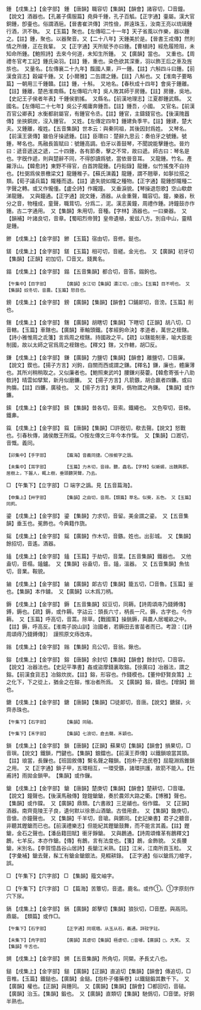 <!-- { "loadSidebar": true } -->
鍾	【戌集上】【金字部】	鍾	【唐韻】職容切【集韻】【韻會】諸容切，□音鐘。【說文】酒器也。【孔叢子儒服篇】堯舜千鍾，孔子百觚。【正字通】壷屬。漢大官銅鍾，卽壷也。俗謂酒巵。【晉書崔洪傳】洪性儉，屛遠珠玉，汝南王亮以琉璃鍾行酒，洪不執。　又【玉篇】聚也。【左傳昭二十一年】天子省風以作樂，器以鍾之。【註】鍾，聚也。以器聚音。又【二十八年】天鍾美於是。【晉書王戎傳】然則情之所鍾，正在我輩。　又【正字通】天所賦予亦曰鍾。【曹植詩】經危履險阻，未知命所鍾。【鮑照詩】去來今何道，未知生所鍾。　又【廣韻】當也。　又重也。【周禮冬官考工記】鍾氏染羽。【註】鍾，重也。染色欲其深重，羽以飾王后之車及旌旂也。　又量名。【左傳襄二十九年】餼國人粟，戸一鍾。【註】六斛四斗曰鍾。【前漢食貨志】穀糴千鍾。又【小爾雅】二缶謂之鍾。【註】八斛也。又【淮南子要略篇】一朝用三千鍾贛。【註】鍾，十斛。　又地名。【春秋成十四年】會吳于鍾離。【註】鍾離，楚邑淮南縣。【左傳昭六年】吳人敗其師于房鍾。【註】房鍾，吳地。【史記王子侯者年表】千鍾侯劉搖。　又縣名。【前漢地理志】江夏郡鍾武縣。　又國名。【左傳昭二十七年】吳公子燭庸奔鍾吾。【註】鍾吾，小國。　又官名。【前漢百官公卿表】水衡都尉屬官，有鍾官令丞。【註】鍾官，主鑄錢官也。【後漢隗囂傳】坐挾銅炭，沒入鍾官。　又姓。【左傳定四年】鍾建負季芉。【註】鍾建，楚大夫。又鍾離，複姓。【五音集韻】世本云：與秦同祖，其後因封爲姓。　又琴名。【前漢王褒傳】雖伯牙操遞鍾。【註】臣瓚曰：楚辭九思云：奏伯牙之號鍾。號鍾，琴名也。馬融長笛賦曰：號鍾高調。伯牙以善鼓琴，不聞說能擊鍾也。晉灼曰：遞音遞送之遞，二十四鍾，各有節奏，擊之不常，故曰遞。師古曰：琴名是也。字旣作遞，則與楚辭不同，不得卽讀爲號，當依晉音耳。　又龍鍾。竹名。產羅浮山。【韓愈詩】東野不得官，白首誇龍鍾。【丹鉛錄】龍鍾，似竹搖曳不自持也。【杜弼爲侯景檄梁文】龍鍾稚子。【蘇氏演義】龍鍾，謂不翹舉，如鬖拉搭之類。【荀子議兵篇】隴種而退。【註】遺失貌如隴之種物。【正字通】龍鍾卽隴種二字聲之轉。或又作儱偅。【盧仝詩】作躘蹱。　又垂淚貌。【琴操退怨歌】空山欷歔涕龍鍾。　又與鐘通。【正字通】說文鍾，酒器。从金重聲，職容切。鐘，樂器，秋分之音，物穜成，童聲，職茸切。分爲二，泥。漢志黃鐘，周禮作鍾。詩鐘鼓亦作鍾。古二字通用。　又【集韻】朱用切，音種。【字林】酒器也。一曰樂器。　又【韻補】叶諸良切，音章。【蜀昭烈帝贊】皇帝遺植，爰兹八方。別自中山，靈精是鍾。

鎀	【戌集上】【金字部】	鎀	【玉篇】宿由切，音修。鋌也。

鎈	【戌集上】【金字部】	鎈	【玉篇】相可切，音縒。金光也。　又【廣韻】初牙切【集韻】【正韻】初加切，□音叉。錢異名。

鎉	【戌集上】【金字部】	鎉	【五音集韻】都合切，音答。鎉鉤也。

	【午集中】【目字部】		【廣韻】女江切【集韻】濃江切，□音□。【玉篇】目不明也。　又【集韻】奴冬切，音農。【玉篇】怒目也。

鎊	【戌集上】【金字部】	鎊	【廣韻】【集韻】【韻會】□鋪郞切，音滂。【玉篇】削也。

鎋	【戌集上】【金字部】	鎋	【廣韻】胡瞎切【集韻】下瞎切【正韻】胡八切，□音轄。【玉篇】車鎋也。【廣韻】車軸頭鐵。【孝經鉤命決】孝道者，萬世之桎鎋。【詩小雅惟周之氐箋】言爲周之桎鎋。持國政之平。【疏】以鎋能制車，喻大臣能制國，故以太師之官爲周之桎鎋也。【釋文】鎋，又作轄，胡□反。

鎌	【戌集上】【金字部】	鎌	【廣韻】力鹽切【集韻】【韻會】離鹽切，□音廉。【說文】鍥也。【揚子方言】刈鉤，自關而西或謂之鎌。【釋名】鎌，廉也，體廉薄也。其所刈稍稍取之。又似廉者也。【鮑照東武吟】腰鎌刈葵藿。【韓愈寄張十八助敎詩】晴雲如擘絮，新月似磨鐮。　又【揚子方言】凡箭鏃，胡合嬴者四鐮。或曰拘膓。【註】四鐮，廣稜也。　又【揚子方言】東齊，僞物謂之冉鎌。　【集韻】或作鐮。

鎍	【戌集上】【金字部】	鎍	【集韻】昔各切，音索。鐵繩也。　又色窄切，音梀。鐵丳。

鎎	【戌集上】【金字部】	鎎	【唐韻】【集韻】□許旣切，欷去聲。【說文】怒戰也。引春秋傳，諸侯敵王所鎎。○按左傳文三年今本作愾。　又【集韻】口漑切，音慨。義同。

	【卯集中】【手字部】		【篇海】音義同捷。〇按榳字之譌。

	【未集中】【耳字部】		【玉篇】力木切，音祿。聽，蟲名。【字林】似蜥蜴，出魏興郡。居樹上，下齧人，輒上樹，垂頭聽哭聲，乃去。

□	【午集下】【立字部】	□	端字之譌。見【五音篇海】。

	【申集上】【艸字部】		【集韻】之由切，音周。【類篇】草名。似葵，五色。　又【玉篇】同茢。

鎏	【戌集上】【金字部】	鎏	【集韻】力求切，音留。美金謂之鎏。　又【五音集韻】垂玉也。冕飾也。今典籍作旒。

鎐	【戌集上】【金字部】	鎐	【廣韻】作木切，音鏃。姓也。出彭城。　又【集韻】餘招切，音遙。酒器。

鎑	【戌集上】【金字部】	鎑	【玉篇】于劫切，音葉。【五音集韻】鐵器也。　又他盍切，音榻。鎑鑪。　又【集韻】谷盍切，音。鎑，溫器。　又【五音集韻】魚怯切，音業。鞍貌。

鏀	【戌集上】【金字部】	鏀	【廣韻】郞古切【集韻】籠五切，□音魯。【玉篇】釜也。【集韻】本作鐪。　又【廣韻】以木爲刀柄。

鎒	【戌集上】【金字部】	鎒	【五音集韻】奴豆切，同耨。【詩周頌庤乃錢鎛傳】鎛，鎒也。【疏】鎒，或作耨。字詁云：頭長六寸，柄長一尺。鎒，古字也。今作耨。　又【玉篇】呼高切，音蒿。除草。【戰國策】操銚鎒，與農人居壠畝之中。【註】鎒，呼高反。【淮南子說山訓】治國者，若鎒田去害苗者而已。考證：〔【詩周頌痔乃錢鎛傳】〕　謹照原文痔改庤。 

鎓	【戌集上】【金字部】	鎓	【集韻】烏公切，音翁。鍬也。

鎔	【戌集上】【金字部】	鎔	【唐韻】余封切【集韻】【韻會】餘封切，□音容。【說文】冶器法也。【史記平準書】姦或盜摩錢裏取鎔。【徐廣曰】冶器法，謂之鎔。【前漢食貨志】冶鎔炊炭。【註】鎔，形容也。作錢模也。【董仲舒賢良策】上之化下，下之從上，猶金之在鎔，惟冶者所爲。　又【廣韻】鎔，鑄也。【增韻】銷也。

鎕	【戌集上】【金字部】	鎕	【唐韻】【集韻】□徒郞切，音唐。【說文】鎕銻，火齊赤珠也。

	【午集下】【石字部】		【集韻】同硇。

	【午集下】【禾字部】		【集韻】七浪切，倉去聲。禾穎也。

鎖	【戌集上】【金字部】	鎖	【唐韻】【正韻】蘇果切【集韻】【韻會】損果切，□音瑣。【說文】鐵鎖，門鍵也。【集韻】鋃鐺也。【前漢王莽傳】以鐵鎖琅當其頸。【註】琅當，長鏁也。【班固敘傳】繫名聲之韁鎖。【抱朴子逸民卷】屈龍淵爲錐鎖之用。　又【正字通】鎖子甲，五環相互，一環受鏃，諸環拱護，故箭不能入。【杜甫詩】雨拋金鎖甲。　【集韻】或作鏁。

鎗	【戌集上】【金字部】	鎗	【唐韻】楚庚切【集韻】【韻會】楚耕切，□音璫。【說文】鐘聲也。【後漢馬融傳】鍠鍠鎗鎗，奏於農郊大路之衢。【博雅】聲也。【集韻】或作鏿。　又【廣韻】鼎類。【六書故】三足鬴也。俗作鐺。　又【正韻】酒器。南齊竟陵王子良，遺何默以徐景山酒鎗。古借用倉。　又【集韻】鋤庚切，音傖。亦鐘聲也。　又【集韻】千羊切，音瑲。與鏘同。【史記樂書】君子之聽音，非聽其鏗鎗而已也。【前漢禮樂志】但能紀其鏗鎗鼓舞，而不能言其義。【註】鏗鎗，金石之聲也。【潘岳籍田賦】衝牙錚鎗。　又與鶬通。【詩周頌鞗革有鶬釋文】鶬，七羊反。本亦作鎗。【傳】有鶬，言有法度也。【箋】鶬，金飾貌。　又長腰鎗，米別名。【李賀憶昌谷山居詩】長鎗江米熟。【註】江米，江南所貢玉粒。　又【字彙補】鎗去聲，髹工有鎗金鎗銀法。見輟耕錄。　【正字通】俗以鎗爲刀槍字，誤。

□	【午集下】【穴字部】	□	【集韻】籀文岫字。

□	【午集下】【穴字部】	□	【篇海】苦簟切，音遣。鹿名。或作①。①字原刻作穴下尿。

鎘	【戌集上】【金字部】	鎘	【廣韻】郞擊切【集韻】狼狄切，□音歷。與鬲同。鼎屬。　【類篇】或作□。

	【午集下】【石字部】		【正字通】同珉瑉。从玉从石，義通。詳砇字註。

	【未集下】【肉字部】		【廣韻】其虐切【集韻】極虐切，□音噱。【廣韻】□，大笑。　又【集韻】牛舌也。

鎙	【戌集上】【金字部】	鎙	【五音集韻】所角切，同槊。矛長丈八也。

鎚	【戌集上】【金字部】	鎚	【廣韻】【正韻】直追切【集韻】【韻會】傳追切，□音椎。【玉篇】鐵鎚也。【廣韻】金鎚。【抱朴子僊藥卷】以鐵鎚鍛其數千下。　又【廣韻】權也。【正韻】與錘同。　又【廣韻】【集韻】【韻會】□都回切，音磓。【廣韻】治玉。【集韻】鍛也。　又【廣韻】直類切【集韻】馳僞切，□音墜。好銅半熟也。

